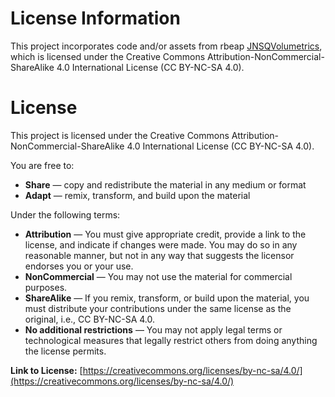 # License Information

This project incorporates code and/or assets from rbeap [JNSQVolumetrics](https://github.com/rbeap0/JNSQVolumetrics), which is licensed under the Creative Commons Attribution-NonCommercial-ShareAlike 4.0 International License (CC BY-NC-SA 4.0).

# License

This project is licensed under the Creative Commons Attribution-NonCommercial-ShareAlike 4.0 International License (CC BY-NC-SA 4.0).

You are free to:

- **Share** — copy and redistribute the material in any medium or format
- **Adapt** — remix, transform, and build upon the material

Under the following terms:

- **Attribution** — You must give appropriate credit, provide a link to the license, and indicate if changes were made. You may do so in any reasonable manner, but not in any way that suggests the licensor endorses you or your use.
- **NonCommercial** — You may not use the material for commercial purposes.
- **ShareAlike** — If you remix, transform, or build upon the material, you must distribute your contributions under the same license as the original, i.e., CC BY-NC-SA 4.0.
- **No additional restrictions** — You may not apply legal terms or technological measures that legally restrict others from doing anything the license permits.

**Link to License:** [https://creativecommons.org/licenses/by-nc-sa/4.0/](https://creativecommons.org/licenses/by-nc-sa/4.0/)
